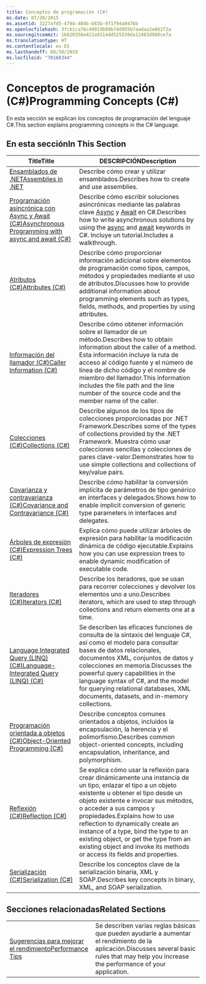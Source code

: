 ```yaml
---
title: Conceptos de programación (C#)
ms.date: 07/20/2015
ms.assetid: 3227afd5-4794-484b-b83b-0f1f94a0476b
ms.openlocfilehash: 3fcb1ca76c49919b00b74d955b7aadaa2e882f2a
ms.sourcegitcommit: 1b020356e421a9314dd525539da12463d980ce7a
ms.translationtype: HT
ms.contentlocale: es-ES
ms.lasthandoff: 08/30/2019
ms.locfileid: "70168344"
---
```

# <a name="programming-concepts-c"></a><span data-ttu-id="0d624-102">Conceptos de programación (C#)</span><span class="sxs-lookup"><span data-stu-id="0d624-102">Programming Concepts (C#)</span></span>
<span data-ttu-id="0d624-103">En esta sección se explican los conceptos de programación del lenguaje C#.</span><span class="sxs-lookup"><span data-stu-id="0d624-103">This section explains programming concepts in the C# language.</span></span>  
  
## <a name="in-this-section"></a><span data-ttu-id="0d624-104">En esta sección</span><span class="sxs-lookup"><span data-stu-id="0d624-104">In This Section</span></span>  
  
|<span data-ttu-id="0d624-105">Title</span><span class="sxs-lookup"><span data-stu-id="0d624-105">Title</span></span>|<span data-ttu-id="0d624-106">DESCRIPCIÓN</span><span class="sxs-lookup"><span data-stu-id="0d624-106">Description</span></span>|  
|-----------|-----------------|  
|[<span data-ttu-id="0d624-107">Ensamblados de .NET</span><span class="sxs-lookup"><span data-stu-id="0d624-107">Assemblies in .NET</span></span>](../../../standard/assembly/index.md)|<span data-ttu-id="0d624-108">Describe cómo crear y utilizar ensamblados.</span><span class="sxs-lookup"><span data-stu-id="0d624-108">Describes how to create and use assemblies.</span></span>|  
|[<span data-ttu-id="0d624-109">Programación asincrónica con Async y Await (C#)</span><span class="sxs-lookup"><span data-stu-id="0d624-109">Asynchronous Programming with async and await (C#)</span></span>](./async/index.md)|<span data-ttu-id="0d624-110">Describe cómo escribir soluciones asincrónicas mediante las palabras clave [Async](../../language-reference/keywords/async.md) y [Await](../../language-reference/operators/await.md) en C#.</span><span class="sxs-lookup"><span data-stu-id="0d624-110">Describes how to write asynchronous solutions by using the [async](../../language-reference/keywords/async.md) and [await](../../language-reference/operators/await.md) keywords in C#.</span></span> <span data-ttu-id="0d624-111">Incluye un tutorial.</span><span class="sxs-lookup"><span data-stu-id="0d624-111">Includes a walkthrough.</span></span>|  
|[<span data-ttu-id="0d624-112">Atributos (C#)</span><span class="sxs-lookup"><span data-stu-id="0d624-112">Attributes (C#)</span></span>](./attributes/index.md)|<span data-ttu-id="0d624-113">Describe cómo proporcionar información adicional sobre elementos de programación como tipos, campos, métodos y propiedades mediante el uso de atributos.</span><span class="sxs-lookup"><span data-stu-id="0d624-113">Discusses how to provide additional information about programming elements such as types, fields, methods, and properties by using attributes.</span></span>|  
|[<span data-ttu-id="0d624-114">Información del llamador (C#)</span><span class="sxs-lookup"><span data-stu-id="0d624-114">Caller Information (C#)</span></span>](./caller-information.md)|<span data-ttu-id="0d624-115">Describe cómo obtener información sobre el llamador de un método.</span><span class="sxs-lookup"><span data-stu-id="0d624-115">Describes how to obtain information about the caller of a method.</span></span> <span data-ttu-id="0d624-116">Esta información incluye la ruta de acceso al código fuente y el número de línea de dicho código y el nombre de miembro del llamador.</span><span class="sxs-lookup"><span data-stu-id="0d624-116">This information includes the file path and the line number of the source code and the member name of the caller.</span></span>|  
|[<span data-ttu-id="0d624-117">Colecciones (C#)</span><span class="sxs-lookup"><span data-stu-id="0d624-117">Collections (C#)</span></span>](./collections.md)|<span data-ttu-id="0d624-118">Describe algunos de los tipos de colecciones proporcionadas por .NET Framework.</span><span class="sxs-lookup"><span data-stu-id="0d624-118">Describes some of the types of collections provided by the .NET Framework.</span></span> <span data-ttu-id="0d624-119">Muestra cómo usar colecciones sencillas y colecciones de pares clave-valor.</span><span class="sxs-lookup"><span data-stu-id="0d624-119">Demonstrates how to use simple collections and collections of key/value pairs.</span></span>|  
|[<span data-ttu-id="0d624-120">Covarianza y contravarianza (C#)</span><span class="sxs-lookup"><span data-stu-id="0d624-120">Covariance and Contravariance (C#)</span></span>](./covariance-contravariance/index.md)|<span data-ttu-id="0d624-121">Describe cómo habilitar la conversión implícita de parámetros de tipo genérico en interfaces y delegados.</span><span class="sxs-lookup"><span data-stu-id="0d624-121">Shows how to enable implicit conversion of generic type parameters in interfaces and delegates.</span></span>|  
|[<span data-ttu-id="0d624-122">Árboles de expresión (C#)</span><span class="sxs-lookup"><span data-stu-id="0d624-122">Expression Trees (C#)</span></span>](./expression-trees/index.md)|<span data-ttu-id="0d624-123">Explica cómo puede utilizar árboles de expresión para habilitar la modificación dinámica de código ejecutable.</span><span class="sxs-lookup"><span data-stu-id="0d624-123">Explains how you can use expression trees to enable dynamic modification of executable code.</span></span>|  
|[<span data-ttu-id="0d624-124">Iteradores (C#)</span><span class="sxs-lookup"><span data-stu-id="0d624-124">Iterators (C#)</span></span>](./iterators.md)|<span data-ttu-id="0d624-125">Describe los iteradores, que se usan para recorrer colecciones y devolver los elementos uno a uno.</span><span class="sxs-lookup"><span data-stu-id="0d624-125">Describes iterators, which are used to step through collections and return elements one at a time.</span></span>|  
|[<span data-ttu-id="0d624-126">Language Integrated Query (LINQ) (C#)</span><span class="sxs-lookup"><span data-stu-id="0d624-126">Language-Integrated Query (LINQ) (C#)</span></span>](./linq/index.md)|<span data-ttu-id="0d624-127">Se describen las eficaces funciones de consulta de la sintaxis del lenguaje C#, así como el modelo para consultar bases de datos relacionales, documentos XML, conjuntos de datos y colecciones en memoria.</span><span class="sxs-lookup"><span data-stu-id="0d624-127">Discusses the powerful query capabilities in the language syntax of C#, and the model for querying relational databases, XML documents, datasets, and in-memory collections.</span></span>|  
|[<span data-ttu-id="0d624-128">Programación orientada a objetos (C#)</span><span class="sxs-lookup"><span data-stu-id="0d624-128">Object-Oriented Programming (C#)</span></span>](./object-oriented-programming.md)|<span data-ttu-id="0d624-129">Describe conceptos comunes orientados a objetos, incluidos la encapsulación, la herencia y el polimorfismo.</span><span class="sxs-lookup"><span data-stu-id="0d624-129">Describes common object-oriented concepts, including encapsulation, inheritance, and polymorphism.</span></span>|  
|[<span data-ttu-id="0d624-130">Reflexión (C#)</span><span class="sxs-lookup"><span data-stu-id="0d624-130">Reflection (C#)</span></span>](./reflection.md)|<span data-ttu-id="0d624-131">Se explica cómo usar la reflexión para crear dinámicamente una instancia de un tipo, enlazar el tipo a un objeto existente u obtener el tipo desde un objeto existente e invocar sus métodos, o acceder a sus campos y propiedades.</span><span class="sxs-lookup"><span data-stu-id="0d624-131">Explains how to use reflection to dynamically create an instance of a type, bind the type to an existing object, or get the type from an existing object and invoke its methods or access its fields and properties.</span></span>|  
|[<span data-ttu-id="0d624-132">Serialización (C#)</span><span class="sxs-lookup"><span data-stu-id="0d624-132">Serialization (C#)</span></span>](./serialization/index.md)|<span data-ttu-id="0d624-133">Describe los conceptos clave de la serialización binaria, XML y SOAP.</span><span class="sxs-lookup"><span data-stu-id="0d624-133">Describes key concepts in binary, XML, and SOAP serialization.</span></span>|  
  
## <a name="related-sections"></a><span data-ttu-id="0d624-134">Secciones relacionadas</span><span class="sxs-lookup"><span data-stu-id="0d624-134">Related Sections</span></span>  
  
|||  
|---|---|  
|[<span data-ttu-id="0d624-135">Sugerencias para mejorar el rendimiento</span><span class="sxs-lookup"><span data-stu-id="0d624-135">Performance Tips</span></span>](../../../framework/performance/performance-tips.md) | <span data-ttu-id="0d624-136">Se describen varias reglas básicas que pueden ayudarle a aumentar el rendimiento de la aplicación.</span><span class="sxs-lookup"><span data-stu-id="0d624-136">Discusses several basic rules that may help you increase the performance of your application.</span></span>|
